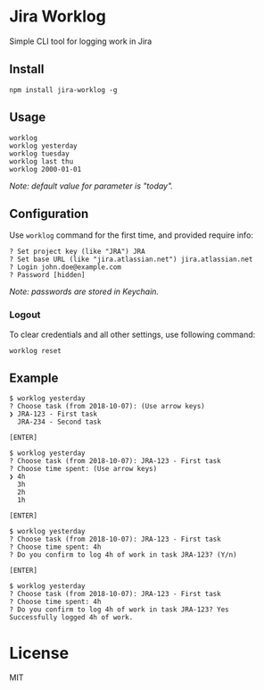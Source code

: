 # Jira Worklog
Simple CLI tool for logging work in Jira

## Install

```
npm install jira-worklog -g
```

## Usage

```
worklog
worklog yesterday
worklog tuesday
worklog last thu
worklog 2000-01-01
```
*Note: default value for parameter is "today".*

## Configuration

Use `worklog` command for the first time, and provided require info:
```
? Set project key (like "JRA") JRA
? Set base URL (like "jira.atlassian.net") jira.atlassian.net
? Login john.doe@example.com
? Password [hidden]
```
*Note: passwords are stored in Keychain.*

### Logout

To clear credentials and all other settings, use following command:
```
worklog reset
```

## Example

```
$ worklog yesterday
? Choose task (from 2018-10-07): (Use arrow keys)
❯ JRA-123 - First task
  JRA-234 - Second task
  
[ENTER]

$ worklog yesterday
? Choose task (from 2018-10-07): JRA-123 - First task
? Choose time spent: (Use arrow keys)
❯ 4h
  3h
  2h
  1h
  
[ENTER]

$ worklog yesterday
? Choose task (from 2018-10-07): JRA-123 - First task
? Choose time spent: 4h
? Do you confirm to log 4h of work in task JRA-123? (Y/n)

[ENTER]

$ worklog yesterday
? Choose task (from 2018-10-07): JRA-123 - First task
? Choose time spent: 4h
? Do you confirm to log 4h of work in task JRA-123? Yes
Successfully logged 4h of work.
```

# License

MIT
